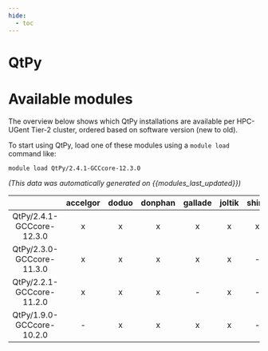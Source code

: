 ```yaml
---
hide:
  - toc
---
```


QtPy
====

# Available modules


The overview below shows which QtPy installations are available per HPC-UGent Tier-2 cluster, ordered based on software version (new to old).

To start using QtPy, load one of these modules using a `module load` command like:

```shell
module load QtPy/2.4.1-GCCcore-12.3.0
```

*(This data was automatically generated on {{modules_last_updated}})*  

| |accelgor|doduo|donphan|gallade|joltik|shinx|skitty|
| :---: | :---: | :---: | :---: | :---: | :---: | :---: | :---: |
|QtPy/2.4.1-GCCcore-12.3.0|x|x|x|x|x|x|x|
|QtPy/2.3.0-GCCcore-11.3.0|x|x|x|x|x|-|x|
|QtPy/2.2.1-GCCcore-11.2.0|x|x|x|-|x|-|x|
|QtPy/1.9.0-GCCcore-10.2.0|-|x|x|x|x|-|x|
